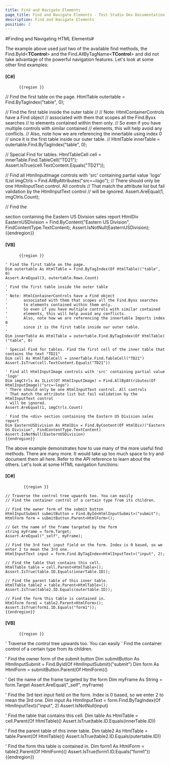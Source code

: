 ```yaml
---
title: Find and Navigate Elements
page_title: Find and Navigate Elements - Test Studio Dev Documentation
description: Find and Navigate Elements 
position: 2
---
```

#Finding and Navigating HTML Elements#

The example above used just two of the available find methods, the Find.ById<**TControl**> and the Find.AllByTagName<**TControl**> and did not take advantage of the powerful navigation features. Let's look at some other find examples:


#### __[C#]__

          {{region }}

// Find the first table on the page.
HtmlTable outertable = Find.ByTagIndex<HtmlTable>("table", 0);
  
// Find the first table inside the outer table
//
// Note: HtmlContainerControls have a Find object
//       associated with them that scopes all the Find.Byxx searches
//       to elements contained within them only.
//       So even if you have multiple controls with similar contained
//       elements, this will help avoid any conflicts.
//       Also, note how we are referencing the innertable using index 0
//       since it is the first table inside our outer table.
//
HtmlTable innerTable = outertable.Find.ByTagIndex<HtmlTable>("table", 0);
  
// Special Find for tables.
HtmlTableCell cell = innerTable.Find.TableCell("TD21");
Assert.IsTrue(cell.TextContent.Equals("TD21"));
  
// Find all HtmlInputImage controls with 'src' containing partial value 'logo'
IList<HtmlInputImage> imgCtrls = Find.AllByAttributes<HtmlInputImage>("src=~logo");
// There should only be one HtmlInputText control. All controls
// That match the attribute list but fail validation by the HtmlInputText control
// will be ignored.
Assert.AreEqual(1, imgCtrls.Count);
  
// Find the <div> section containing the Eastern US Division sales report
HtmlDiv EasternUSDivision = Find.ByContent<HtmlDiv>("Eastern US Division", FindContentType.TextContent);
Assert.IsNotNull(EasternUSDivision);
{{endregion}}


#### __[VB]__

          {{region }}

    ' Find the first table on the page.
    Dim outertable As HtmlTable = Find.ByTagIndex(Of HtmlTable)("table", 0)
    Assert.AreEqual(3, outertable.Rows.Count)
    
    ' Find the first table inside the outer table
    '
    ' Note: HtmlContainerControls have a Find object 
    '       associated with them that scopes all the Find.Byxx searches
    '       to elements contained within them only. 
    '       So even if you have multiple controls with similar contained
    '       elements, this will help avoid any conflicts.
    '       Also, note how we are referencing the innertable Imports index 0
    '       since it is the first table inside our outer table.
    '
    Dim innerTable As HtmlTable = outertable.Find.ByTagIndex(Of HtmlTable)("table", 0)
    
    ' Special Find for tables. Find the first cell of the inner table that contains the text "TD21"
    Dim cell As HtmlTableCell = innerTable.Find.TableCell("TD21")
    Assert.IsTrue(cell.TextContent.Equals("TD21"))
    
    ' Find all HtmlInputImage controls with 'src' containing partial value 'logo'
    Dim imgCtrls As IList(Of HtmlInputImage) = Find.AllByAttributes(Of HtmlInputImage)("src=~logo")
    ' There should only be one HtmlInputText control. All controls
    ' That match the attribute list but fail validation by the HtmlInputText control
    ' will be ignored.
    Assert.AreEqual(1, imgCtrls.Count)
    
    ' Find the <div> section containing the Eastern US Division sales report
    Dim EasternUSDivision As HtmlDiv = Find.ByContent(Of HtmlDiv)("Eastern US Division", FindContentType.TextContent)
    Assert.IsNotNull(EasternUSDivision)
    {{endregion}} 

The above example demonstrates how to use many of the more useful find methods. There are many more. It would take up too much space to try and document them all here. Refer to the API reference to learn about the others. Let's look at some HTML navigation functions:


#### __[C#]__

            {{region }}

    // Traverse the control tree upwards too. You can easily
    // Find the container control of a certain type from its children.
    
    // Find the owner form of the submit button
    HtmlInputSubmit submitButton = Find.ById<HtmlInputSubmit>("submit");
    HtmlForm form = submitButton.Parent<HtmlForm>();
    
    // Get the name of the frame targeted by the form
    string myFrame = form.Target;
    Assert.AreEqual("_self", myFrame);
    
    // Find the 3rd text input field on the form. Index is 0 based, so we enter 2 to mean the 3rd one.
    HtmlInputText input = form.Find.ByTagIndex<HtmlInputText>("input", 2);
    
    // Find the table that contains this cell.
    HtmlTable table = cell.Parent<HtmlTable>();
    Assert.IsTrue(table.ID.Equals(innerTable.ID));
    
    // Find the parent table of this inner table.
    HtmlTable table2 = table.Parent<HtmlTable>();
    Assert.IsTrue(table2.ID.Equals(outertable.ID));
    
    // Find the form this table is contained in.
    HtmlForm form1 = table2.Parent<HtmlForm>();
    Assert.IsTrue(form1.ID.Equals("form1"));
    {{endregion}}
 


#### __[VB]__

          {{region }}

' Traverse the control tree upwards too. You can easily
' Find the container control of a certain type from its children.

' Find the owner form of the submit button
Dim submitButton As HtmlInputSubmit = Find.ById(Of HtmlInputSubmit)("submit")
Dim form As HtmlForm = submitButton.Parent(Of HtmlForm)()

' Get the name of the frame targeted by the form
Dim myFrame As String = form.Target
Assert.AreEqual("_self", myFrame)

' Find the 3rd text input field on the form. Index is 0 based, so we enter 2 to mean the 3rd one.
Dim input As HtmlInputText = form.Find.ByTagIndex(Of HtmlInputText)("input", 2)
Assert.IsNotNull(input)

' Find the table that contains this cell.
Dim table As HtmlTable = cell.Parent(Of HtmlTable)()
Assert.IsTrue(table.ID.Equals(innerTable.ID))

' Find the parent table of this inner table.
Dim table2 As HtmlTable = table.Parent(Of HtmlTable)()
Assert.IsTrue(table2.ID.Equals(outertable.ID))

' Find the form this table is contained in.
Dim form1 As HtmlForm = table2.Parent(Of HtmlForm)()
Assert.IsTrue(form1.ID.Equals("form1"))
{{endregion}}